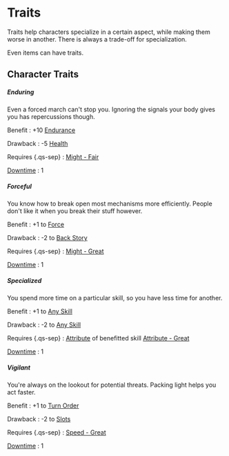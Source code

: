 # Traits

Traits help characters specialize in a certain aspect, while making them worse
in another. There is always a trade-off for specialization.

Even items can have traits.

## Character Traits

<div class="col-layout-start qs-list"></div>

<!-- A-N -->

##### Enduring

Even a forced march can't stop you. Ignoring the signals your body gives you has
repercussions though.

Benefit
:   +10 [Endurance](/character#endurance)

Drawback
:   -5 [Health](/character#health)

Requires {.qs-sep}
:   [Might - Fair](/character#might-mi)

[Downtime](/character#downtime-dt)
:   1

##### Forceful

You know how to break open most mechanisms more efficiently. People don't like
it when you break their stuff however.

Benefit
:   +1 to [Force](/character/skills#force)

Drawback
:   -2 to [Back Story](/character/skills#back-story)

Requires {.qs-sep}
:   [Might - Great](/character#might-mi)

[Downtime](/character#downtime-dt)
:   1

<div class="col-layout-end"></div>
<div class="col-layout-start qs-list"></div>

##### Specialized

You spend more time on a particular skill, so you have less time for another.

Benefit
:   +1 to [Any Skill](/character/skills#available-skills)

Drawback
:   -2 to [Any Skill](/character/skills#available-skills)

Requires {.qs-sep}
:   [Attribute](/character#attributes) of benefitted skill [Attribute -
Great](/character#attributes)

[Downtime](/character#downtime-dt)
:   1

##### Vigilant

You're always on the lookout for potential threats. Packing light helps you act
faster.

Benefit
:   +1 to [Turn Order](/crisis#turn-order)

Drawback
:   -2 to [Slots](/character/equipment#slots)

Requires {.qs-sep}
:   [Speed - Great](/character#speed-sp)

[Downtime](/character#downtime-dt)
:   1

<div class="col-layout-end clearfix"></div>
